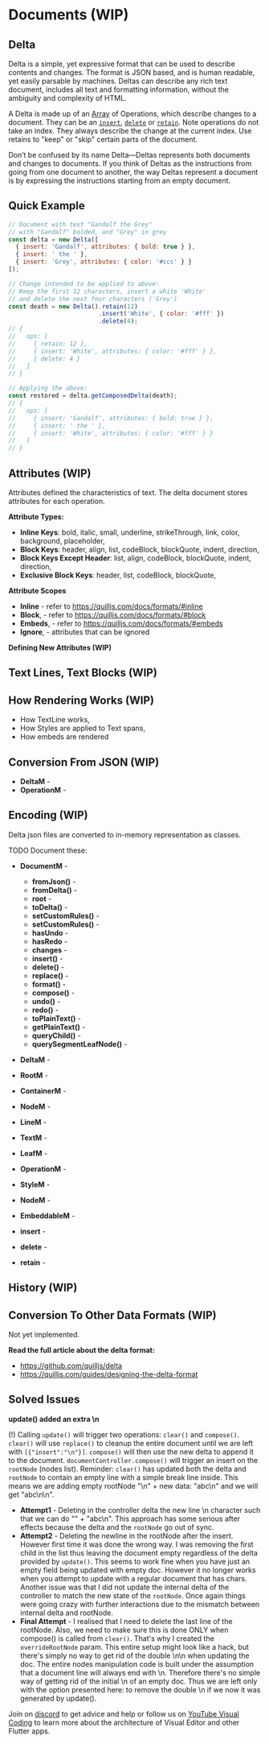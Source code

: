 # Documents (WIP)


## Delta
Delta is a simple, yet expressive format that can be used to describe contents and changes. The format is JSON based, and is human readable, yet easily parsable by machines. Deltas can describe any rich text document, includes all text and formatting information, without the ambiguity and complexity of HTML.

A Delta is made up of an [Array](https://developer.mozilla.org/en-US/docs/Web/JavaScript/Reference/Global_Objects/Array) of Operations, which describe changes to a document. They can be an [`insert`](#insert-operation), [`delete`](#delete-operation) or [`retain`](#retain-operation). Note operations do not take an index. They always describe the change at the current index. Use retains to "keep" or "skip" certain parts of the document.

Don’t be confused by its name Delta&mdash;Deltas represents both documents and changes to documents. If you think of Deltas as the instructions from going from one document to another, the way Deltas represent a document is by expressing the instructions starting from an empty document.


## Quick Example

```js
// Document with text "Gandalf the Grey"
// with "Gandalf" bolded, and "Grey" in grey
const delta = new Delta([
  { insert: 'Gandalf', attributes: { bold: true } },
  { insert: ' the ' },
  { insert: 'Grey', attributes: { color: '#ccc' } }
]);

// Change intended to be applied to above:
// Keep the first 12 characters, insert a white 'White'
// and delete the next four characters ('Grey')
const death = new Delta().retain(12)
                         .insert('White', { color: '#fff' })
                         .delete(4);
// {
//   ops: [
//     { retain: 12 },
//     { insert: 'White', attributes: { color: '#fff' } },
//     { delete: 4 }
//   ]
// }

// Applying the above:
const restored = delta.getComposedDelta(death);
// {
//   ops: [
//     { insert: 'Gandalf', attributes: { bold: true } },
//     { insert: ' the ' },
//     { insert: 'White', attributes: { color: '#fff' } }
//   ]
// }
```


## Attributes (WIP)
Attributes defined the characteristics of text. The delta document stores attributes for each operation.

**Attribute Types:**

- **Inline Keys**: bold, italic, small, underline, strikeThrough, link, color, background, placeholder,
- **Block Keys**: header, align, list, codeBlock, blockQuote, indent, direction,
- **Block Keys Except Header**: list, align, codeBlock, blockQuote, indent, direction,
- **Exclusive Block Keys**: header, list, codeBlock, blockQuote, 

**Attribute Scopes**

- **Inline** - refer to https://quilljs.com/docs/formats/#inline
- **Block**, - refer to https://quilljs.com/docs/formats/#block
- **Embeds**, - refer to https://quilljs.com/docs/formats/#embeds
- **Ignore**, - attributes that can be ignored

**Defining New Attributes (WIP)**


## Text Lines, Text Blocks (WIP)


## How Rendering Works (WIP)

- How TextLine works,
- How Styles are applied to Text spans,
- How embeds are rendered


## Conversion From JSON (WIP)

- **DeltaM** -
- **OperationM** -


## Encoding (WIP)
Delta json files are converted to in-memory representation as classes.

TODO Document these:

- **DocumentM** - 
  - **fromJson()** - 
  - **fromDelta()** - 
  - **root** - 
  - **toDelta()** - 
  - **setCustomRules()** - 
  - **setCustomRules()** - 
  - **hasUndo** - 
  - **hasRedo** - 
  - **changes** - 
  - **insert()** - 
  - **delete()** - 
  - **replace()** - 
  - **format()** - 
  - **compose()** - 
  - **undo()** - 
  - **redo()** - 
  - **toPlainText()** - 
  - **getPlainText()** - 
  - **queryChild()** - 
  - **querySegmentLeafNode()** - 
- **DeltaM** - 
- **RootM** - 
- **ContainerM** - 
- **NodeM** - 
- **LineM** - 
- **TextM** - 
- **LeafM** - 
- **OperationM** - 
- **StyleM** - 
- **NodeM** - 
- **EmbeddableM** - 

- **insert** -
- **delete** -
- **retain** -


## History (WIP)


## Conversion To Other Data Formats (WIP)
Not yet implemented.

**Read the full article about the delta format:**
- https://github.com/quilljs/delta
- https://quilljs.com/guides/designing-the-delta-format


## Solved Issues
**update() added an extra \n**

(!) Calling `update()` will trigger two operations: `clear()` and `compose()`. `clear()` will use `replace()` to cleanup the entire document until we are left with `[{"insert":"\n"}]`. `compose()` will then use the new delta to append it to the document. `documentController.compose()` will trigger an insert on the `rootNode` (nodes list). Reminder: `clear()` has updated both the delta and `rootNode` to contain an empty line with a simple break line inside. This means we are adding empty rootNode "\n" + new data: "abc\n" and we will get "abc\n\n".

* **Attempt1** - Deleting in the controller delta the new line \n character such that we can do "" + "abc\n". This approach has some serious after effects because the delta and the `rootNode` go out of sync.
* **Attempt2** - Deleting the newline in the rootNode after the insert. However first time it was done the wrong way. I was removing the first child in the list thus leaving the document empty regardless of the delta provided by `update()`. This seems to work fine when you have just an empty field being updated with empty doc. However it no longer works when you attempt to update with a regular document that has chars. Another issue was that I did not update the internal delta of the controller to match the new state of the `rootNode`. Once again things were going crazy with further interactions due to the mismatch between internal delta and rootNode.
* **Final Attempt** - I realised that I need to delete the last line of the rootNode. Also, we need to make sure this is done ONLY when compose() is called from `clear()`. That's why I created the `overrideRootNode` param. This entire setup might look like a hack, but there's simply no way to get rid of the double \n\n when updating the doc. The entire nodes manipulation code is built under the assumption that a document line will always end with \n. Therefore there's no simple way of getting rid of the initial \n of an empty doc. Thus we are left only with the option presented here: to remove the double \n if we now it was generated by update().


Join on [discord](https://discord.gg/XpGygmXde4) to get advice and help or follow us on [YouTube Visual Coding](https://www.youtube.com/channel/UC2-5lfNbbErIds0Iuai8yfA) to learn more about the architecture of Visual Editor and other Flutter apps.